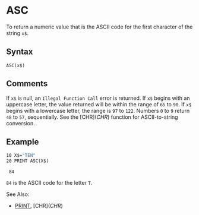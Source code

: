 # ASC

To return a numeric value that is the ASCII code for the first character of the string `x$`.

## Syntax

`ASC(x$)`

## Comments

If `x$` is null, an `Illegal Function Call` error is returned. If `x$` begins with an uppercase letter, the value returned will be within the range of `65` to `90`. If `x$` begins with a lowercase letter, the range is `97` to `122`. Numbers `0` to `9` return `48` to `57`, sequentially. See the [CHR$](CHR$) function for ASCII-to-string conversion.

## Example

```vb
10 X$="TEN"
20 PRINT ASC(X$)
```

```text
 84
```

`84` is the ASCII code for the letter `T`.

See Also:

* [PRINT](PRINT), [CHR$](CHR$)
